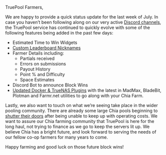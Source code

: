 TruePool Farmers,

We are happy to provide a quick status update for the last week of July. In case you haven’t been following along on our very active [Discord channels](https://discord.com/invite/hWwAfGFyBz), the TruePool service has continued to quickly evolve with some of the following features being added in the past few days:

- Estimated Time to Win Widgets
- [Custom Leaderboard Nicknames](https://truepool.io/kb/set-friendly-leaderboard-name)
- Farmer Details including:
  - Partials received
  - Errors on submissions
  - Payout History
  - Point % and Difficulty
  - Space Estimates
- Discord Bot to announce Block Wins
- [Updated Docker & TrueNAS Plugins](https://truepool.io/kb/truepool-docker-image) with the latest in MadMax, BladeBit, Plotman and Farmr.net utilities to go along with your Chia Farm.

Lastly, we also want to touch on what we’re seeing take place in the wider pooling community. There are already some large Chia pools beginning to [shutter their doors](https://thechiaplot.net/2021/07/26/pool-garden-chia-pool-shuts-its-doors/) after being unable to keep up with operating costs. We want to assure our Chia farming community that TruePool is here for the long haul, not trying to finance as we go to keep the servers lit up. We believe Chia has a bright future, and look forward to serving the needs of our fellow co-op farmers for many years to come.

Happy farming and good luck on those future block wins!
